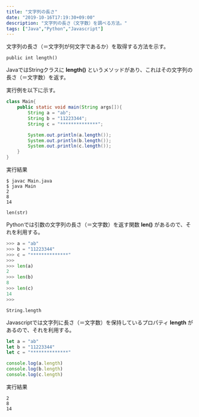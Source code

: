 ```yaml
---
title: "文字列の長さ"
date: "2019-10-16T17:19:30+09:00"
description: "文字列の長さ（文字数）を調べる方法。"
tags: ["Java","Python","Javascript"]
---
```


文字列の長さ（＝文字列が何文字であるか）を取得する方法を示す。

<div class="note_content_by_programming_language" id="note_content_Java">

`public int length()`

JavaではStringクラスに **length()** というメソッドがあり、これはその文字列の長さ（＝文字数）を返す。  

実行例を以下に示す。

```java
class Main{
    public static void main(String args[]){
        String a = "ab";
        String b = "11223344";
        String c = "**************";

        System.out.println(a.length());
        System.out.println(b.length());
        System.out.println(c.length());
    }
}
```

実行結果

```
$ javac Main.java 
$ java Main
2
8
14
```

</div>
<div class="note_content_by_programming_language" id="note_content_Python">

`len(str)`

Pythonでは引数の文字列の長さ（＝文字数）を返す関数 **len()** があるので、それを利用する。

```python
>>> a = "ab"
>>> b = "11223344"
>>> c = "**************"
>>> 
>>> len(a)
2
>>> len(b)
8
>>> len(c)
14
>>>
```


</div>
<div class="note_content_by_programming_language" id="note_content_Javascript">

`String.length`

Javascriptでは文字列に長さ（＝文字数）を保持しているプロパティ **length** があるので、それを利用する。

```javascript
let a = "ab"
let b = "11223344"
let c = "**************"

console.log(a.length)
console.log(b.length)
console.log(c.length)
```

実行結果

```
2
8
14
```


</div>

